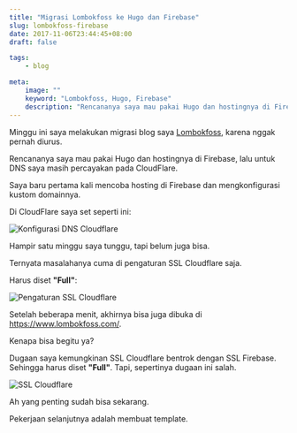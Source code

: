 ```yaml
---
title: "Migrasi Lombokfoss ke Hugo dan Firebase"
slug: lombokfoss-firebase
date: 2017-11-06T23:44:45+08:00
draft: false

tags:
    - blog

meta:
    image: ""
    keyword: "Lombokfoss, Hugo, Firebase"
    description: "Rencananya saya mau pakai Hugo dan hostingnya di Firebase, lalu untuk DNS saya masih percayakan pada CloudFlare."
---
```


Minggu ini saya melakukan migrasi blog saya [Lombokfoss](https://www.lombokfoss.com), karena nggak pernah diurus.

Rencananya saya mau pakai Hugo dan hostingnya di Firebase, lalu untuk DNS
saya masih percayakan pada CloudFlare.

Saya baru pertama kali mencoba hosting di Firebase dan mengkonfigurasi
kustom domainnya.

Di CloudFlare saya set seperti ini:

![Konfigurasi DNS Cloudflare](/img/lombokfoss/dns-cloudflare.png)

Hampir satu minggu saya tunggu, tapi belum juga bisa.

Ternyata masalahanya cuma di pengaturan SSL Cloudflare saja.

Harus diset __"Full"__:

![Pengaturan SSL Cloudflare](/img/lombokfoss/ssl.png)

Setelah beberapa menit, akhirnya bisa juga dibuka di https://www.lombokfoss.com/.

Kenapa bisa begitu ya?

Dugaan saya kemungkinan SSL Cloudflare bentrok dengan SSL Firebase. Sehingga harus diset __"Full"__. Tapi, sepertinya dugaan ini salah.

![SSL Cloudflare](https://www.petanikode.com/img/cara-menambahkan-ssl-untuk-github-pages/cloudflare_ssl_modes.png)

Ah yang penting sudah bisa sekarang.

Pekerjaan selanjutnya adalah membuat template.